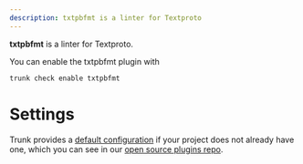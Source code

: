 ```yaml
---
description: txtpbfmt is a linter for Textproto
---
```


**txtpbfmt** is a linter for Textproto.

You can enable the txtpbfmt plugin with

```shell
trunk check enable txtpbfmt
```

# Settings


Trunk provides a [default configuration](https://github.com/trunk-io/plugins/tree/main/linters/txtpbfmt) if your project does not already have one,
which you can see in our [open source plugins repo](https://github.com/trunk-io/plugins/tree/main).
